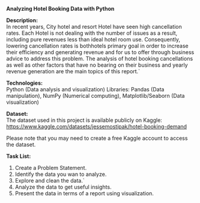 __Analyzing Hotel Booking Data with Python__ <br>

**Description:** <br>
In recent years, City hotel and resort Hotel have seen high cancellation rates. Each Hotel is not dealing with the number of issues as a result, including pure revenues less than ideal hotel room use. Consequently, lowering cancellation rates is bothhotels primary goal in order to increase their efficiency and generating revenue and for us to offer through business advice to address this problem. The analysis of hotel booking cancellations as well as other factors that have no bearing on their business and yearly revenue generation are the main topics of this report.`<br>


**Technologies:** <br>
Python (Data analysis and visualization) Libraries: Pandas (Data manipulation), NumPy (Numerical computing), Matplotlib/Seaborn (Data visualization) <br>

**Dataset:** <br>
The dataset used in this project is available publicly on Kaggle: https://www.kaggle.com/datasets/jessemostipak/hotel-booking-demand <br>

Please note that you may need to create a free Kaggle account to access the dataset.<br>

**Task List:** <br>
 1. Create a Problem Statement.<br>
 2. Identify the data you wan to analyze.<br>
 3. Explore and clean the data.`<br>
 4. Analyze the data to get useful insights.<br>
 5. Present the data in terms of a report using visualization.<br>
